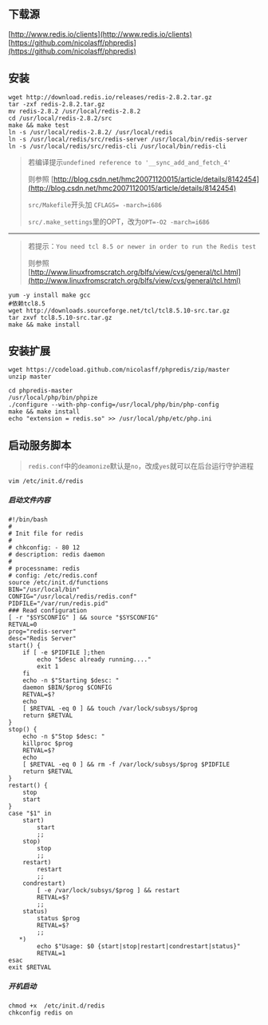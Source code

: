 ## 下载源
[http://www.redis.io/clients](http://www.redis.io/clients)
[https://github.com/nicolasff/phpredis](https://github.com/nicolasff/phpredis)

## 安装
```shell
wget http://download.redis.io/releases/redis-2.8.2.tar.gz
tar -zxf redis-2.8.2.tar.gz
mv redis-2.8.2 /usr/local/redis-2.8.2
cd /usr/local/redis-2.8.2/src
make && make test
ln -s /usr/local/redis-2.8.2/ /usr/local/redis
ln -s /usr/local/redis/src/redis-server /usr/local/bin/redis-server
ln -s /usr/local/redis/src/redis-cli /usr/local/bin/redis-cli
```
> 若编译提示`undefined reference to '__sync_add_and_fetch_4' `
> 
> 则参照 [http://blog.csdn.net/hmc20071120015/article/details/8142454](http://blog.csdn.net/hmc20071120015/article/details/8142454)
> 
> `src/Makefile`开头加 `CFLAGS= -march=i686`
> 
> `src/.make_settings`里的OPT，改为`OPT=-O2 -march=i686`

----------

> 若提示：`You need tcl 8.5 or newer in order to run the Redis test`
> 
> 则参照 [http://www.linuxfromscratch.org/blfs/view/cvs/general/tcl.html](http://www.linuxfromscratch.org/blfs/view/cvs/general/tcl.html)

```shell
yum -y install make gcc
#依赖tcl8.5
wget http://downloads.sourceforge.net/tcl/tcl8.5.10-src.tar.gz
tar zxvf tcl8.5.10-src.tar.gz
make && make install
```

## 安装扩展
```shell
wget https://codeload.github.com/nicolasff/phpredis/zip/master
unzip master

cd phpredis-master
/usr/local/php/bin/phpize
./configure --with-php-config=/usr/local/php/bin/php-config
make && make install
echo "extension = redis.so" >> /usr/local/php/etc/php.ini
```

## 启动服务脚本
> `redis.conf`中的`deamonize`默认是`no`，改成`yes`就可以在后台运行守护进程

```shell
vim /etc/init.d/redis
```

##### 启动文件内容
```shell
#!/bin/bash 
# 
# Init file for redis 
# 
# chkconfig: - 80 12 
# description: redis daemon 
# 
# processname: redis 
# config: /etc/redis.conf 
source /etc/init.d/functions
BIN="/usr/local/bin"
CONFIG="/usr/local/redis/redis.conf"
PIDFILE="/var/run/redis.pid"
### Read configuration 
[ -r "$SYSCONFIG" ] && source "$SYSCONFIG"
RETVAL=0
prog="redis-server"
desc="Redis Server"
start() {
    if [ -e $PIDFILE ];then
        echo "$desc already running...." 
        exit 1
    fi
    echo -n $"Starting $desc: " 
    daemon $BIN/$prog $CONFIG
    RETVAL=$?
    echo 
    [ $RETVAL -eq 0 ] && touch /var/lock/subsys/$prog
    return $RETVAL
}
stop() {
    echo -n $"Stop $desc: " 
    killproc $prog
    RETVAL=$?
    echo 
    [ $RETVAL -eq 0 ] && rm -f /var/lock/subsys/$prog $PIDFILE
    return $RETVAL
}
restart() {
    stop
    start
}
case "$1" in
    start)
        start
        ;;
    stop)
        stop
        ;;
    restart)
        restart
        ;;
    condrestart)
        [ -e /var/lock/subsys/$prog ] && restart
        RETVAL=$?
        ;;
    status)
        status $prog
        RETVAL=$?
        ;;
   *)
        echo $"Usage: $0 {start|stop|restart|condrestart|status}" 
        RETVAL=1
esac
exit $RETVAL
```

##### 开机启动
```shell
chmod +x  /etc/init.d/redis
chkconfig redis on
```